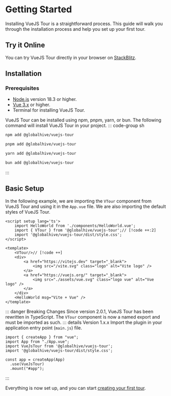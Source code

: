 # Getting Started
Installing VueJS Tour is a straightforward process. This guide will walk you through the installation process and help you set up your first tour.

## Try it Online
You can try VueJS Tour directly in your browser on [StackBlitz](https://stackblitz.com/edit/vitejs-vite-vslj9h?file=src%2FApp.vue).

## Installation

### Prerequisites
- [Node.js](https://nodejs.org/) version 18.3 or higher.
- [Vue 3.x](https://vuejs.org/) or higher.
- Terminal for installing VueJS Tour.

VueJS Tour can be installed using npm, pnpm, yarn, or bun. The following command will install VueJS Tour in your project.
::: code-group sh
```sh [npm]
npm add @globalhive/vuejs-tour
```
```sh [pnpm]
pnpm add @globalhive/vuejs-tour
```
```sh [yarn]
yarn add @globalhive/vuejs-tour
```
```sh [bun]
bun add @globalhive/vuejs-tour
```
:::

## Basic Setup
In the following example, we are importing the `VTour` component from VueJS Tour and using it in the `App.vue` file.
We are also importing the default styles of VueJS Tour.
```vue
<script setup lang='ts'>
    import HelloWorld from './components/HelloWorld.vue';
    import { VTour } from '@globalhive/vuejs-tour';// [!code ++:2]
    import '@globalhive/vuejs-tour/dist/style.css';
</script>

<template>
    <VTour/>// [!code ++]
    <div>
        <a href="https://vitejs.dev" target="_blank">
            <img src="/vite.svg" class="logo" alt="Vite logo" />
        </a>
        <a href="https://vuejs.org/" target="_blank">
            <img src="./assets/vue.svg" class="logo vue" alt="Vue logo" />
        </a>
    </div>
    <HelloWorld msg="Vite + Vue" />
</template>
```
::: danger Breaking Changes
Since version 2.0.1, VueJS Tour has been rewritten in TypeScript. The `VTour` component is now a named export and must be imported as such.
::: details Version 1.x.x
Import the plugin in your application entry point (`main.js`) file.
```js{3,4,7}
import { createApp } from "vue";
import App from "./App.vue";
import VueJsTour from '@globalhive/vuejs-tour';
import '@globalhive/vuejs-tour/dist/style.css';

const app = createApp(App)
  .use(VueJsTour)
  .mount("#app");
```
:::

Everything is now set up, and you can start [creating your first tour](./create-a-tour).